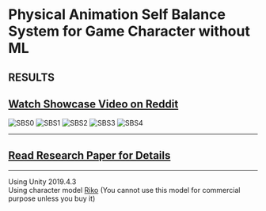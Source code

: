 # Physical Animation Self Balance System for Game Character without ML
## RESULTS
## **[Watch Showcase Video on Reddit](https://www.reddit.com/r/Unity3D/comments/hwfd9f/i_did_it_physical_animation_self_balance_system/)**
![SBS0](/Imgs/SelfBalanceGif_0.gif)
![SBS1](/Imgs/SelfBalanceGif_1.gif)
![SBS2](/Imgs/SelfBalanceGif_2.gif)
![SBS3](/Imgs/SelfBalanceGif_3.gif)
![SBS4](/Imgs/SelfBalanceGif_4.gif)

---
## **[Read Research Paper for Details](/Paper.md)**
---
Using Unity 2019.4.3  
Using character model [Riko](https://assetstore.unity.com/packages/3d/characters/humanoids/fantasy/riko-74357) (You cannot use this model for commercial purpose unless you buy it)